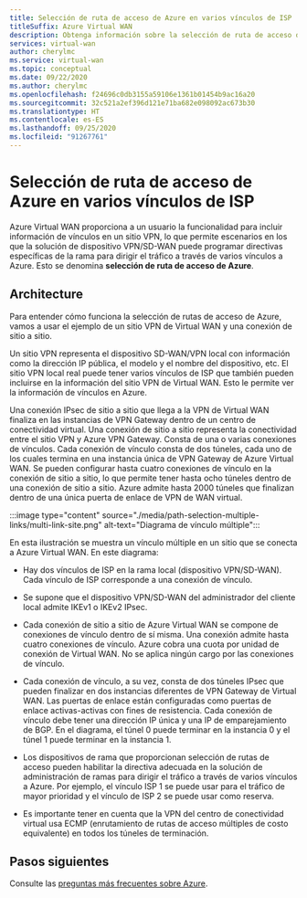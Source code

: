 ```yaml
---
title: Selección de ruta de acceso de Azure en varios vínculos de ISP
titleSuffix: Azure Virtual WAN
description: Obtenga información sobre la selección de ruta de acceso de Azure y Virtual WAN
services: virtual-wan
author: cherylmc
ms.service: virtual-wan
ms.topic: conceptual
ms.date: 09/22/2020
ms.author: cherylmc
ms.openlocfilehash: f24696c0db3155a59106e1361b01454b9ac16a20
ms.sourcegitcommit: 32c521a2ef396d121e71ba682e098092ac673b30
ms.translationtype: HT
ms.contentlocale: es-ES
ms.lasthandoff: 09/25/2020
ms.locfileid: "91267761"
---
```

# <a name="azure-path-selection-across-multiple-isp-links"></a>Selección de ruta de acceso de Azure en varios vínculos de ISP

Azure Virtual WAN proporciona a un usuario la funcionalidad para incluir información de vínculos en un sitio VPN, lo que permite escenarios en los que la solución de dispositivo VPN/SD-WAN puede programar directivas específicas de la rama para dirigir el tráfico a través de varios vínculos a Azure. Esto se denomina **selección de ruta de acceso de Azure**.

## <a name="architecture"></a>Architecture

Para entender cómo funciona la selección de rutas de acceso de Azure, vamos a usar el ejemplo de un sitio VPN de Virtual WAN y una conexión de sitio a sitio.

Un sitio VPN representa el dispositivo SD-WAN/VPN local con información como la dirección IP pública, el modelo y el nombre del dispositivo, etc. El sitio VPN local real puede tener varios vínculos de ISP que también pueden incluirse en la información del sitio VPN de Virtual WAN. Esto le permite ver la información de vínculos en Azure.

Una conexión IPsec de sitio a sitio que llega a la VPN de Virtual WAN finaliza en las instancias de VPN Gateway dentro de un centro de conectividad virtual. Una conexión de sitio a sitio representa la conectividad entre el sitio VPN y Azure VPN Gateway. Consta de una o varias conexiones de vínculos. Cada conexión de vínculo consta de dos túneles, cada uno de los cuales termina en una instancia única de VPN Gateway de Azure Virtual WAN. Se pueden configurar hasta cuatro conexiones de vínculo en la conexión de sitio a sitio, lo que permite tener hasta ocho túneles dentro de una conexión de sitio a sitio. Azure admite hasta 2000 túneles que finalizan dentro de una única puerta de enlace de VPN de WAN virtual.

:::image type="content" source="./media/path-selection-multiple-links/multi-link-site.png" alt-text="Diagrama de vínculo múltiple":::

En esta ilustración se muestra un vínculo múltiple en un sitio que se conecta a Azure Virtual WAN. En este diagrama:

* Hay dos vínculos de ISP en la rama local (dispositivo VPN/SD-WAN). Cada vínculo de ISP corresponde a una conexión de vínculo.

* Se supone que el dispositivo VPN/SD-WAN del administrador del cliente local admite IKEv1 o IKEv2 IPsec.

* Cada conexión de sitio a sitio de Azure Virtual WAN se compone de conexiones de vínculo dentro de sí misma. Una conexión admite hasta cuatro conexiones de vínculo. Azure cobra una cuota por unidad de conexión de Virtual WAN. No se aplica ningún cargo por las conexiones de vínculo.

* Cada conexión de vínculo, a su vez, consta de dos túneles IPsec que pueden finalizar en dos instancias diferentes de VPN Gateway de Virtual WAN. Las puertas de enlace están configuradas como puertas de enlace activas-activas con fines de resistencia. Cada conexión de vínculo debe tener una dirección IP única y una IP de emparejamiento de BGP. En el diagrama, el túnel 0 puede terminar en la instancia 0 y el túnel 1 puede terminar en la instancia 1.

* Los dispositivos de rama que proporcionan selección de rutas de acceso pueden habilitar la directiva adecuada en la solución de administración de ramas para dirigir el tráfico a través de varios vínculos a Azure. Por ejemplo, el vínculo ISP 1 se puede usar para el tráfico de mayor prioridad y el vínculo de ISP 2 se puede usar como reserva.

* Es importante tener en cuenta que la VPN del centro de conectividad virtual usa ECMP (enrutamiento de rutas de acceso múltiples de costo equivalente) en todos los túneles de terminación.

## <a name="next-steps"></a>Pasos siguientes

Consulte las [preguntas más frecuentes sobre Azure](virtual-wan-faq.md).
